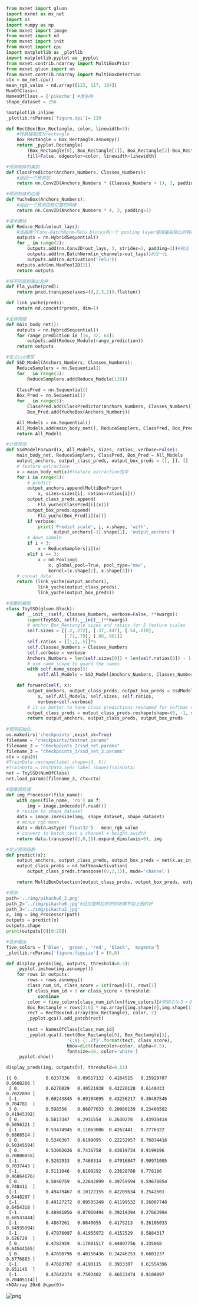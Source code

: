 

```python
from mxnet import gluon
import mxnet as mx_net
import os
import numpy as np 
from mxnet import image
from mxnet import nd
from mxnet import init
from mxnet import cpu
import matplotlib as _plotlib
import matplotlib.pyplot as _pyplot
from mxnet.contrib.ndarray import MultiBoxPrior
from mxnet.gluon import nn
from mxnet.contrib.ndarray import MultiBoxDetection
ctx = mx_net.cpu()
mean_rgb_value = nd.array([123, 117, 104])
NumOfClass=1
NamesOfClass = ['pikachu'] #类名称
shape_dataset = 256

%matplotlib inline
_plotlib.rcParams['figure.dpi']= 120

def RectBox(Box_Rectangle, color, linewidth=3):
    #转换锚框成为rectangle
    Box_Rectangle = Box_Rectangle.asnumpy()
    return _pyplot.Rectangle(
        (Box_Rectangle[0], Box_Rectangle[1]), Box_Rectangle[2]-Box_Rectangle[0], Box_Rectangle[3]-Box_Rectangle[1],
        fill=False, edgecolor=color, linewidth=linewidth)

#预测物体的类别
def ClassPredictor(Anchors_Numbers, Classes_Numbers):
    #返回一个预测层
    return nn.Conv2D(Anchors_Numbers * (Classes_Numbers + 1), 3, padding=1)

#预测物体的边框
def YucheBox(Anchors_Numbers):
    #返回一个预测边框位置的网络
    return nn.Conv2D(Anchors_Numbers * 4, 3, padding=1)

#减半模块
def Reduce_Module(out_lays):
    #连接两个Conv-BatchNorm-Relu blocks和一个 pooling layer使得最后输出的特征减半
    outputs = nn.HybridSequential()
    for _ in range(2):
        outputs.add(nn.Conv2D(out_lays, 3, strides=1, padding=1))#输出　num_filters　个通道数
        outputs.add(nn.BatchNorm(in_channels=out_lays))#归一化
        outputs.add(nn.Activation('relu'))
    outputs.add(nn.MaxPool2D(2)) 
    return outputs

#将不同层的输出合并
def Fla_yuche(pred):
    return pred.transpose(axes=(0,2,3,1)).flatten()

def link_yuche(preds):
    return nd.concat(*preds, dim=1)

#主体网络
def main_body_net():
    outputs = nn.HybridSequential()
    for range_prediction in [16, 32, 64]:
        outputs.add(Reduce_Module(range_prediction))
    return outputs

#定义ssd模型
def SSD_Model(Anchors_Numbers, Classes_Numbers):
    ReduceSamplers = nn.Sequential()
    for _ in range(3):
        ReduceSamplers.add(Reduce_Module(128))
        
    ClassPred = nn.Sequential()
    Box_Pred = nn.Sequential()    
    for _ in range(5):
        ClassPred.add(ClassPredictor(Anchors_Numbers, Classes_Numbers))
        Box_Pred.add(YucheBox(Anchors_Numbers))

    All_Models = nn.Sequential()
    All_Models.add(main_body_net(), ReduceSamplers, ClassPred, Box_Pred)
    return All_Models

#计算预测
def SsdModelForward(x, All_Models, sizes, ratios, verbose=False):    
    main_body_net, ReduceSamplers, ClassPred, Box_Pred = All_Models
    output_anchors, output_class_preds, output_box_preds = [], [], []
    # feature extraction    
    x = main_body_net(x)#feature extraction完毕
    for i in range(5):
        # predict
        output_anchors.append(MultiBoxPrior(
            x, sizes=sizes[i], ratios=ratios[i]))
        output_class_preds.append(
            Fla_yuche(ClassPred[i](x)))
        output_box_preds.append(
            Fla_yuche(Box_Pred[i](x)))
        if verbose:
            print('Predict scale', i, x.shape, 'with', 
                  output_anchors[-1].shape[1], 'output_anchors')
        # down sample
        if i < 3:
            x = ReduceSamplers[i](x)
        elif i == 3:
            x = nd.Pooling(
                x, global_pool=True, pool_type='max', 
                kernel=(x.shape[2], x.shape[3]))
    # concat data
    return (link_yuche(output_anchors),
            link_yuche(output_class_preds),
            link_yuche(output_box_preds))

#完整的模型
class ToySSD(gluon.Block):
    def __init__(self, Classes_Numbers, verbose=False, **kwargs):
        super(ToySSD, self).__init__(**kwargs)
        # anchor Box_Rectangle sizes and ratios for 5 feature scales
        self.sizes = [[.2,.272], [.37,.447], [.54,.619], 
                      [.71,.79], [.88,.961]]
        self.ratios = [[1,2,.5]]*5
        self.Classes_Numbers = Classes_Numbers
        self.verbose = verbose
        Anchors_Numbers = len(self.sizes[0]) + len(self.ratios[0]) - 1
        # use name_scope to guard the names
        with self.name_scope():
            self.All_Models = SSD_Model(Anchors_Numbers, Classes_Numbers)

    def forward(self, x):
        output_anchors, output_class_preds, output_box_preds = SsdModelForward(
            x, self.All_Models, self.sizes, self.ratios, 
            verbose=self.verbose)
        # it is better to have class predictions reshaped for softmax computation       
        output_class_preds = output_class_preds.reshape(shape=(0, -1, self.Classes_Numbers+1))
        return output_anchors, output_class_preds, output_box_preds
    
#预测初始化
os.makedirs('checkpoints',exist_ok=True)
filename = "checkpoints/testnet.params"
filename_2 = "checkpoints_2/ssd_net.params"
filename_3 = "checkpoints_3/ssd_net_3.params"
ctx = cpu(0)
#TrainData.reshape(label_shape=(3, 5))
#TrainData = TestData.sync_label_shape(TrainData)
net = ToySSD(NumOfClass)
net.load_params(filename_3, ctx=ctx)

#图像预处理
def img_Processor(file_name):
    with open(file_name, 'rb') as f:
        img = image.imdecode(f.read())
    # resize to shape_dataset
    data = image.imresize(img, shape_dataset, shape_dataset)
    # minus rgb mean
    data = data.astype('float32') - mean_rgb_value
    # convert to batch_test x channel x height xwidth
    return data.transpose((2,0,1)).expand_dims(axis=0), img

#定义预测函数
def predict(x):
    output_anchors, output_class_preds, output_box_preds = net(x.as_in_context(ctx))
    output_class_probs = nd.SoftmaxActivation(
        output_class_preds.transpose((0,2,1)), mode='channel')

    return MultiBoxDetection(output_class_probs, output_box_preds, output_anchors,force_suppress=True, clip=False)

#预测
path='../img/pikachu6_2.png'
path_2='../img/pikachu6.jpg'#经过旋转后的识别效果不如上图的好
path_3='../img/pikachu2.jpg'
x, img = img_Processor(path)
outputs = predict(x)
outputs.shape
print(outputs[0][0:20])

#显示输出
five_colors = ['blue', 'green', 'red', 'black', 'magenta']
_plotlib.rcParams['figure.figsize'] = (6,6)

def display_preds(img, outputs, threshold=0.5):    
    _pyplot.imshow(img.asnumpy())
    for rows in outputs:
        rows = rows.asnumpy()
        class_num_id, class_score = int(rows[0]), rows[1]
        if class_num_id < 0 or class_score < threshold:
            continue
        color = five_colors[class_num_id%len(five_colors)]#例如０％５＝０　１％５＝１　２％５＝２
        Box_Rectangle = rows[2:6] * np.array([img.shape[0],img.shape[1]]*2)
        rect = RectBox(nd.array(Box_Rectangle), color, 2)
        _pyplot.gca().add_patch(rect)
                        
        text = NamesOfClass[class_num_id]
        _pyplot.gca().text(Box_Rectangle[0], Box_Rectangle[1], 
                       '{:s} {:.2f}'.format(text, class_score),
                       bbox=dict(facecolor=color, alpha=0.5),
                       fontsize=10, color='white')
    _pyplot.show()

display_preds(img, outputs[0], threshold=0.51)

```

    
    [[ 0.          0.6337336   0.09517132  0.4164515   0.25929707  0.6608266 ]
     [ 0.          0.6276029   0.40521938  0.42220128  0.6140433   0.7022898 ]
     [-1.          0.60243845  0.09184695  0.43256217  0.30487546  0.704781  ]
     [ 0.          0.598556    0.06077033  0.20080139  0.23408502  0.41945302]
     [ 0.          0.5817347   0.2931554   0.2630278   0.43930414  0.5056321 ]
     [-1.          0.53474945  0.11063086  0.4262441   0.2776322   0.6868514 ]
     [ 0.          0.5346367   0.6199095   0.22232957  0.76834416  0.50345594]
     [ 0.          0.53002626  0.7436758   0.43619734  0.9199196   0.70006055]
     [-1.          0.5282933   0.7468314   0.47016847  0.90971005  0.7037443 ]
     [-1.          0.5111046   0.6109292   0.23628788  0.778186    0.46864676]
     [ 0.          0.5040759   0.22642899  0.39759594  0.59670854  0.748411  ]
     [-1.          0.49479467  0.10122155  0.42209634  0.2542601   0.6448207 ]
     [-1.          0.49127272  0.09505249  0.41199532  0.26007748  0.6454318 ]
     [-1.          0.48981056  0.07060494  0.39219394  0.27663994  0.68533444]
     [-1.          0.4867261   0.0840655   0.4175213   0.26106033  0.64935094]
     [-1.          0.47976097  0.41955972  0.4152529   0.5884317   0.626729  ]
     [ 0.          0.4782959   0.17801517  0.44807756  0.335068    0.64544165]
     [ 0.          0.47698796  0.40156436  0.24246253  0.6601237   0.6776883 ]
     [-1.          0.47683707  0.4190115   0.3933307   0.61554396  0.651145  ]
     [-1.          0.47642374  0.7593402   0.46533474  0.9108097   0.70405114]]
    <NDArray 20x6 @cpu(0)>



![png](output_0_1.png)

